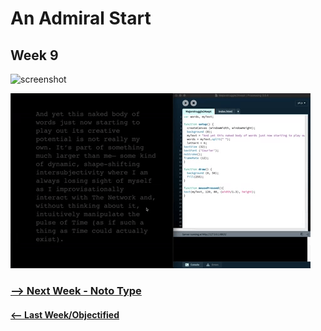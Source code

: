 # An Admiral Start
## Week 9

![screenshot](majortest.jpg)

![](heartbeat.gif)

### <a href='https://bridieotoole.github.io/codewords/week_10/'> --> Next Week - Noto Type </a>
#### <a href='https://bridieotoole.github.io/codewords/week_08/'> <-- Last Week/Objectified </a>
